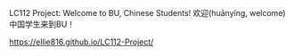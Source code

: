 LC112 Project: Welcome to BU, Chinese Students!
欢迎(huānyíng, welcome)中国学生来到BU！


https://ellie816.github.io/LC112-Project/

